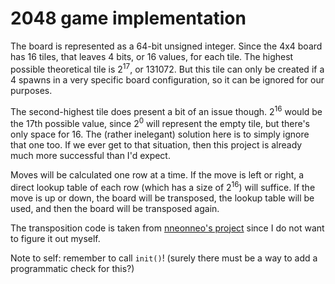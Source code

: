 # 2048 game implementation

The board is represented as a 64-bit unsigned integer.
Since the 4x4 board has 16 tiles, that leaves 4 bits, or 16 values, for each tile.
The highest possible theoretical tile is 2<sup>17</sup>, or 131072.
But this tile can only be created if a 4 spawns in a very specific board configuration, so it can be ignored for our purposes.

The second-highest tile does present a bit of an issue though.
2<sup>16</sup> would be the 17th possible value, since 2<sup>0</sup> will represent the empty tile, but there's only space for 16.
The (rather inelegant) solution here is to simply ignore that one too.
If we ever get to that situation, then this project is already much more successful than I'd expect.

Moves will be calculated one row at a time.
If the move is left or right, a direct lookup table of each row (which has a size of 2<sup>16</sup>) will suffice.
If the move is up or down, the board will be transposed, the lookup table will be used, and then the board will be transposed again.

The transposition code is taken from [nneonneo's project](https://github.com/nneonneo/2048-ai/blob/master/2048.cpp#L38-L48) since I do not want to figure it out myself.

Note to self: remember to call `init()`! (surely there must be a way to add a programmatic check for this?)
